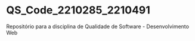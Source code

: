 # QS_Code_2210285_2210491
Repositório para a disciplina de Qualidade de Software - Desenvolvimento Web
